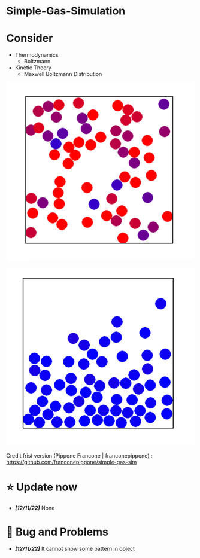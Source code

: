 # Simple-Gas-Simulation

# Consider
- Thermodynamics
  - Boltzmann
- Kinetic Theory
  - Maxwell Boltzmann Distribution


![MAPPING](image/IdeaGas.png)

![MAPPING](image/IdeaGas2.png)

Credit frist version  (Pippone Francone | franconepippone) :  https://github.com/franconepippone/simple-gas-sim



# :star: Update now
-  ***[12/11/22]*** None
# :hankey: Bug and Problems
-  ***[12/11/22]*** It cannot show some pattern in object
